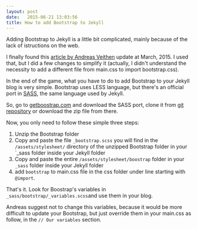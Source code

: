 ```yaml
---
layout: post
date:   2015-06-21 13:03:56
title: How to add Bootstrap to Jekyll
---
```

Adding Bootstrap to Jekyll is a little bit complicated, mainly because of the lack of istructions on the web.

I finally found this [article by Andreas Veithen](http://veithen.github.io/2015/03/26/jekyll-bootstrap.html) update at March, 2015. I used that, but I did a few changes to simplify it (actually, I didn't understand the necessity to add a different file from main.css to import bootstrap.css).

In the end of the game, what you have to do to add Bootstrap to your Jekyll blog is very simple. Bootstrap uses LESS language, but there's an official port in [SASS](http://sass-lang.com/), the same language used by Jekyll. 

So, go to [getboostrap.com](http://getboostrap.com) and download the SASS port, clone it from [git repository](https://github.com/twbs/bootstrap-sass/) or download the zip file from there.

Now, you only need to follow these simple three steps:

1. Unzip the Bootstrap folder
2. Copy and paste the file `_bootstrap.scss` you will find in the `/assets/stylesheet/` directory of the unzipped Bootstrap folder in your `_sass folder inside your Jekyll folder
3. Copy and paste the entire `/assets/stylesheet/boostrap` folder in your `_sass` folder inside your Jekyll folder
4. add `bootstrap` to main.css file in the css folder under line starting with `@import`.

That's it. Look for Boostrap's variables in `_sass/bootstrap/_variables.scss`and use them in your blog.

Andreas suggest not to change this variables, because it would be more difficult to update your Bootstrap, but just override them in your main.css as follow, in the `// Our variables` section.